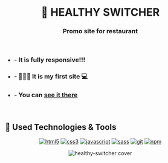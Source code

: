 <h1 align="center"> 
  🥦 HEALTHY  SWITCHER
</h1>
<h3 align="center">
  Promo site for restaurant
</h3>

</br>

<ul>
  <li>
    <h3>
        - It is fully responsive!!!
    </h3>
  </li>
  <li>
    <h3>
        - 👨🏻‍💻 It is my first site 💻
    </h3>
  </li>
  <li>
    <h3>
        - You can <a href="https://demgam.github.io/HEALTHY_SWITCHER/" target="_blank">see it there</a>
    </h3>
  </li>
</ul>

</br>

<h2>
  🔧 Used Technologies & Tools
</h2>

<p align="center">
  <a href="https://www.w3.org/html/" target="_blank"><img src="https://img.shields.io/badge/HTML5-E34F26?style=for-the-badge&logo=html5&logoColor=white" alt="html5"></a>
  <a href="https://www.w3.org/Style/CSS/" target="_blank"><img src="https://img.shields.io/badge/CSS3-1572B6?style=for-the-badge&logo=css3&logoColor=white" alt="css3"></a>
  <a href="https://developer.mozilla.org/en-US/docs/Web/JavaScript" target="_blank"><img src="https://img.shields.io/badge/JavaScript-323330?style=for-the-badge&logo=javascript&logoColor=F7DF1E" alt="javascript"></a>
  <a href="https://sass-lang.com" target="_blank"><img src="https://img.shields.io/badge/Sass-CC6699?style=for-the-badge&logo=sass&logoColor=white" alt="sass"></a>
  <a href="https://git-scm.com" target="_blank"><img src="https://img.shields.io/badge/Git-F05032?style=for-the-badge&logo=git&logoColor=white" alt="git"></a>
  <a href="https://www.npmjs.com" target="_blank"><img src="https://img.shields.io/badge/npm-CB3837?style=for-the-badge&logo=npm&logoColor=white" alt="npm"></a>
</p>
<p align="center">
<img src="https://raw.githubusercontent.com/DemGam/Front-End-Portfolio/main/img/works/healthy-switcher.png" alt="healthy-switcher cover"/>
</p>
<!--
# 🥦 HEALTHY  SWITCHER
- It is fully responsive!!!
- 👨🏻‍💻 This is my first site 💻
- You can [see it here](https://demgam.github.io/HEALTHY_SWITCHER/)
-->
